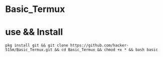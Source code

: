 # Basic_Termux
# use && Install
```
pkg install git && git clone https://github.com/hacker-515m/Basic_Termux.git && cd Basic_Termux && chmod +x * && bash basic
```
